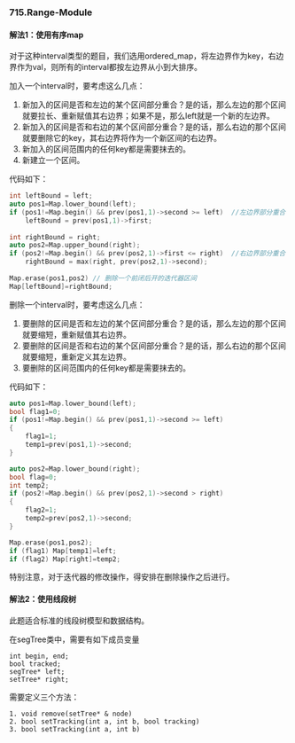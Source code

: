 ### 715.Range-Module

#### 解法1：使用有序map

对于这种interval类型的题目，我们选用ordered_map，将左边界作为key，右边界作为val，则所有的interval都按左边界从小到大排序。

加入一个interval时，要考虑这么几点：

1. 新加入的区间是否和左边的某个区间部分重合？是的话，那么左边的那个区间就要拉长、重新赋值其右边界；如果不是，那么left就是一个新的左边界。
2. 新加入的区间是否和右边的某个区间部分重合？是的话，那么右边的那个区间就要删除它的key，其右边界将作为一个新区间的右边界。
3. 新加入的区间范围内的任何key都是需要抹去的。
4. 新建立一个区间。

代码如下：
```cpp
int leftBound = left;
auto pos1=Map.lower_bound(left);
if (pos1!=Map.begin() && prev(pos1,1)->second >= left)  //左边界部分重合
    leftBound = prev(pos1,1)->first;
    
int rightBound = right;
auto pos2=Map.upper_bound(right);
if (pos2!=Map.begin() && prev(pos2,1)->first <= right)  //右边界部分重合
    rightBound = max(right, prev(pos2,1)->second);
    
Map.erase(pos1,pos2) // 删除一个前闭后开的迭代器区间
Map[leftBound]=rightBound;
```

删除一个interval时，要考虑这么几点：

1. 要删除的区间是否和左边的某个区间部分重合？是的话，那么左边的那个区间就要缩短，重新赋值其右边界。
2. 要删除的区间是否和右边的某个区间部分重合？是的话，那么右边的那个区间就要缩短，重新定义其左边界。
3. 要删除的区间范围内的任何key都是需要抹去的。

代码如下：
```cpp
auto pos1=Map.lower_bound(left);
bool flag1=0;
if (pos1!=Map.begin() && prev(pos1,1)->second >= left)
{
    flag1=1;
    temp1=prev(pos1,1)->second;
}

auto pos2=Map.lower_bound(right);
bool flag=0;
int temp2;
if (pos2!=Map.begin() && prev(pos2,1)->second > right)
{
    flag2=1;
    temp2=prev(pos2,1)->second;
}

Map.erase(pos1,pos2);
if (flag1) Map[temp1]=left;
if (flag2) Map[right]=temp2;
```
特别注意，对于迭代器的修改操作，得安排在删除操作之后进行。


#### 解法2：使用线段树

此题适合标准的线段树模型和数据结构。

在segTree类中，需要有如下成员变量
```
int begin, end;
bool tracked;
segTree* left;
setTree* right;
```

需要定义三个方法：
```
1. void remove(setTree* & node)
2. bool setTracking(int a, int b, bool tracking)
3. bool setTracking(int a, int b)
```
